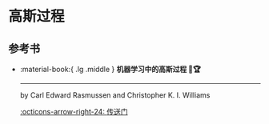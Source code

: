 # 高斯过程

## 参考书

<div class="grid cards" markdown>

-   :material-book:{ .lg .middle } __机器学习中的高斯过程 🎯🏆__

    ---

    by Carl Edward Rasmussen and Christopher K. I. Williams


    [:octicons-arrow-right-24: <a href="https://gaussianprocess.org/gpml/chapters/RW.pdf" target="_blank"> 传送门 </a>](#)

</div>